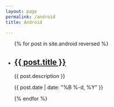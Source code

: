 ```yaml
---
layout: page
permalink: /android
title: Android

---
```


<ul class="post-list">
{% for post in site.android reversed %}
    <li>
      <h2><a class="post-title" href="{{ post.url | prepend: site.baseurl }}">{{ post.title }}</a></h2>
      <p class="post-meta">{{ post.description }}</p>
      <p class="post-meta">{{ post.date | date: "%B %-d, %Y" }}</p>
      </li>
{% endfor %}
</ul>